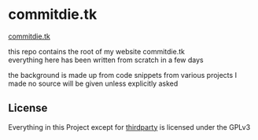 # commitdie.tk

[commitdie.tk](https://commitdie.tk)

this repo contains the root of my website commitdie.tk  
everything here has been written from scratch in a few days

the background is made up from code snippets from various projects I made no source will be given unless explicitly asked

## License

Everything in this Project except for [thirdparty](thirdparty) is licensed under the GPLv3